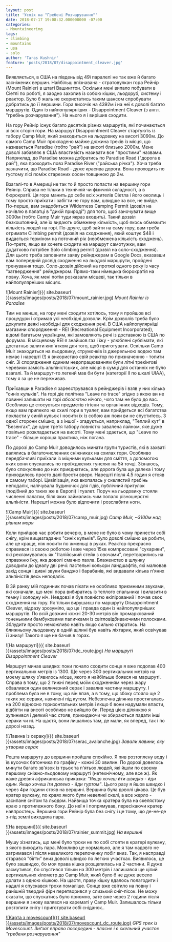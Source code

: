 ```yaml
---
layout: post
title: 'Успіх на "Гребені Розчарування"'
date: 2018-07-17 19:08:32.000000000 -07:00
categories:
- Mountaineering
tags:
- climbing
- mountains
- usa
- solo
author: 'Taras Kushnir'
feature: 'posts/2018/07/disappointment_cleaver.jpg'
---
```


Виявляється, в США на південь від 49ї паралелі не так вже й багато засніжених вершин. Найбільш впізнавана - стратовулкан гора Рейнір (Mount Rainier) в штаті Вашингтон. Оскільки мені випало побувати в Сіетлі по роботі, я заодно захопив із собою кішки, льодоруб, систему і реактор. Було б жаль не скористатись таким шансом спробувати добратись до її вершини. Гора височіє на 4392м і на неї є доволі багато маршрутів. Один із найпопулярніших - Disappointment Cleaver (з англ. "гребінь розчарування"). На нього я і вирішив сходити.

<!--more-->

На гору Рейнір існує багато десятків різних маршрутів, які починаються зі всіх сторін гори. На маршрут Disappointment Cleaver стартують із табору Camp Muir, який знаходиться на льодовику на висоті 3090м. До самого Camp Muir прокладено майже дюжина треків із місця, що називається Paradise (тобто "рай") на висоті близько 2000м. Мене доволі забавляє в США властивість називати все "простими" назвами. Наприклад, до Paradise можна добратись по Paradise Road ("дорога в рай"), яка проходить повз Paradise River ("райська річка"). Хоча треба зазначити, що Paradise Road - дуже красива дорога. Вона проходить по густому лісі поміж старезних сосен товщиною до 2м.

Взагалі-то в Америці не так то й просто попасти на вершину гори Рейнір. Справа не тільки в технічній чи фізичній складності, а в бюрократії. Ця гора манить до себе всіх жителів Сіетла і його околиць і тому просто приїхати і забігти не гору вам, швидше за все, не вийде. По-перше, вам знадобиться Wilderness Camping Permit (дозвіл на ночівлю в палатці в "дикій природі") для того, щоб заночувати вище 3000м (тобто Camp Muir туди якраз входить). Такий дозвіл безкоштовний, але їх видають обмежену кількість, щоб якось обмежити кількість людей на горі. По-друге, щоб зайти на саму гору, вам треба отримати Climbing permit (дозвіл на сходження), який коштує $48 і видається терміном на поточний рік (необмежена кількість сходжень). По-третє, якщо ви хочете сходити на маршрут самотужки, вам додатково потрібен Solo climbing permit (дозвіл на соло-сходження). Для цього треба заповнити заяву рейнджерам в Google Docs, вказавши вам попередній досвід сходження на льодові маршрути, пройдені тренування тощо. Соло-дозвіл дійсний на протязі одного року із часу "затвердження" рейнджером. Прямо-таки німецька бюрократія на повну. Хоча, як мені потім розказали місцеві, так тільки в найпопулярніших місцях.

![Mount Rainier]({{ site.baseurl }}/assets/images/posts/2018/07/mount_rainier.jpg)
*Mount Rainier із Paradise*

Тим не менше, на гору мені сходити хотілось, тому я пройшов всі процедури і отримав усі необхідні дозволи. Крім дозволів треба було докупити деякі необхідні для сходження речі. В США найпопулярніші магазини спорядження - REI (Recreational Equipment Incorporated), відомі багатьом українцям, які замовляють речі із доставкою із США по форумах. В місцевому REI я знайшов газ і їжу - улюблені сублімати, які достатньо залити кип'ятком для того, щоб приготувати. Оскільки Camp Muir знаходиться на льодовику, струмочків із джерельною водою там немає і нарешті (!) я використаю свій реактор по призначенню - топити сніг. Зі спорядження єдиним недопрацюванням були літні трекінгові черевики замість альпіністських, але місця в сумці для останніх не було взагалі. Та й маршрут-то легкий мав би бути (категорії II по шкалі UIAA), тому я за це не переживав.

Приїхавши в Paradise я зареєструвався в рейнджерів і взяв у них кілька "синіх кульків". На горі діє політика "Leave no trace" згідно з якою ви не повинні залишати на горі _абсолютно_ нічого, чого там не було до вас. Особливо це стосується предметів гігієни та органічних відходів. Тому, якщо вам припекло на схилі гори в туалет, вам прийдеться всі багатства покласти у синій кульок і носити їх із собою аж поки ви не спуститесь. З одної сторони смішно, а з іншої - згадується, наприклад, "Теплий кут" в "Безенгах", де одне третя табору повністю завалена лайном, яке дуже повільно розкладається на висоті. Тому мені здається, що "Leave no trace" - більше хороша практика, ніж погана.

По дорозі до Camp Muir доводилось минати групи туристів, які в захваті валялись в багаточисленних сніжниках на схилах гори. Особливо передбачливі приїхали із міцними кульками для сміття, з допомогою яких вони спускались по проїжджених тунелях на 5й точці. Зізнаюсь, було спокусливо до них приєднатись, але дорога була ще далека і тому приходилось просто далі брести вверх. Нарешті після 4.5 годин я стояв в самому таборі. Цивілізація, яка вкопалась у скелястий гребінь неподалік, налічувала будиночок для гідів, публічний притулок (подібний до таких же в Європі) і туалет. Поруч на льодовику стояли численні палатки, біля яких займались чим попало різношерстні альпіністи. Нарешті можна було відпочити і розслабити ноги.

![Camp Muir]({{ site.baseurl }}/assets/images/posts/2018/07/camp_muir.jpg)
*Camp Muir, ~3100м над рівнем моря*

Коли прийшов час робити вечерю, в мене не було в чому принести собі снігу, крім вищезгаданих "синіх кульків". Було доволі смішно це робити, але це краще, ніж носити по жменьці в руках. Реактор прекрасно справився із своєю роботою і вже через 15хв компресовані "сухарики", які рекламувались як "Італійський стейк з овочами", перетворились на справжню їжу, яка доволі смачно пахла. Блаженство в шлунку доводили до ідеалу дві речі: пастельні кольори ландшафтів, які малював захід сонця і дивні звуки банджо і барабанів, які видавали кілька п'яних альпіністів десь неподалік.

В 3й ранку мій годинник почав пікати не особливо приємними звуками, які означали, що мені пора вибиратись із теплого спальника і вилазити в темну і холодну ніч. Невдовзі я був повністю екіпірований і почав своє сходження на гору. Як тільки вирушаєш по маршруту Disappointment Cleaver, відразу зрозуміло, що це і правда один із найпопулярніших маршрутів. По _всій_ довжині кожні 20-30 метрів він промаркований тоненькими бамбуковими паличками із світловідбиваючими полосками. Зблудити просто неможливо навіть якщо сильно старатись. На ближньому льодовику в одній щілині був навіть ліхтарик, який освічував її знизу! Такого я ще не бачив в горах.

![На маршруті]({{ site.baseurl }}/assets/images/posts/2018/07/dc_route.jpg)
*На маршруті Disappointment Cleaver*

Маршрут минав швидко: поки почало сходити сонце я вже подолав 400 вертикальних метрів із 1300. Ще через 300 вертикальних метрів на моєму шляху з'явилось місце, якого я найбільше боявся на маршруті. Справа в тому, що 2 тижні перед моїм сходженням через жару обвалився один величезний серак і завалив частину маршруту. І проблема була не в тому, що він впав, а в тому, що збоку стояло ще 2 таких же сераки, нахилені під кутом. Небезпечна ділянка простягалась на 200 відносно горизонтальних метрів і якщо б вони надумали впасти, відбігти на висоті особливо не вийшло би. Перед цією ділянкою я зупинився і деякий час стояв, прикидаючи чи збираються падати інші сераки чи ні. На щастя, вони лишались там, де мали, як вперед, так і по дорозі назад.

![Лавина із сераку]({{ site.baseurl }}/assets/images/posts/2018/07/serac_avalanche.jpg)
*Завали лавини, яку утворив серак*

Решта маршруту до вершини пройшла спокійно. Я пив розтоплену воду і їв кусочок батончика по графіку - кожні 30 хвилин. По дорозі довелось минути багато зв'язок із трьох та п'ятьох людей, які йшли по своєму першому сніжно-льодовому маршруті (нетехнічному, але все ж). Як каже древня африканська приказка: _"Якщо хочеш йти швидко - йди один. Якщо хочеш іти далеко - йди гуртом"_. Цього разу я йшов швидко і через 4ри години стояв на вершині. Вершина була доволі цікава. Це був кратер вулкану, по краях якого були невеликі скелі, а все жерло - засипане снігом та льодом. Найвища точка кратера була на скелястому краю з протилежного боку. До неї я і попрямував, пересікаючи кратер навпростець. Вершина гори Рейнір була без снігу і це тому, що де-не-де з-під землі виходила пара.

![На вершині]({{ site.baseurl }}/assets/images/posts/2018/07/rainier_summit.jpg)
*На вершині*

Мушу зізнатись, що мені було трохи не по собі стояти в кратері вулкану, з якого виходить пара. Можливо це нормально, але я там надовго не затримався і після невеликого перепочинку побіг вниз. Так, я насправді старався "бігти" вниз доволі швидко по легких участках. Виявилось, це було зашвидко, бо моя права кішка розщепилась на 2 частини. Я дуже засмутився, бо спустився тільки на 300 метрів і залишався ще цілий вертикальних кілометр до Camp Muir, який було б не дуже весело долати з одною кішкою. На щастя, праву кішку вдалось полагодити і надалі я спускався трохи помаліше. Сонце вже світило на повну і ранішній твердий фірн перетворився у слизький сніг-пісок. Не можу сказати, що спускатись було приємно, зате вже через 2 години після вершини я знову валявся на карематі у Camp Muir. Залишалось тільки розтопити снігу і приготувати собі сніданок..

[![Карта з movescount]({{ site.baseurl }}/assets/images/posts/2018/07/movescount_dc_route.jpg)](http://www.movescount.com/moves/move229981384)
*GPS трек із Movescount. Зиґзаг вправо посередині - власне і є скельний участок "гребеня розчарування"*
